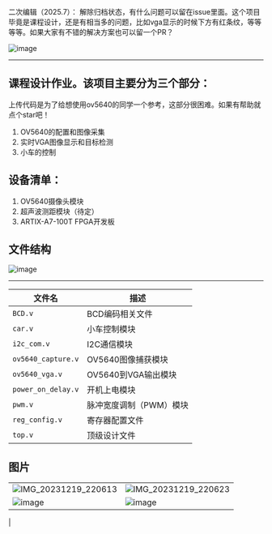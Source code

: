 二次编辑（2025.7）：
解除归档状态，有什么问题可以留在issue里面。这个项目毕竟是课程设计，还是有相当多的问题，比如vga显示的时候下方有红条纹，等等等等。如果大家有不错的解决方案也可以留一个PR？

![image](https://github.com/lglglglgy/FPGA_smart_car/assets/129643128/2648a214-82ce-43d6-aaca-97b6faf73347)

<hr>

## 课程设计作业。该项目主要分为三个部分：
上传代码是为了给想使用ov5640的同学一个参考，这部分很困难。如果有帮助就点个star吧！
1. OV5640的配置和图像采集
2. 实时VGA图像显示和目标检测
3. 小车的控制

## 设备清单：

1. OV5640摄像头模块
2. 超声波测距模块（待定）
3. ARTIX-A7-100T FPGA开发板

## 文件结构
![image](https://github.com/lglglglgy/FPGA_smart_car/assets/129643128/f52f58ec-7595-4c04-819b-d7f30dfa8b25)

<hr>

| 文件名                | 描述                                  |
|----------------------|---------------------------------------|
| `BCD.v`              | BCD编码相关文件                        |
| `car.v`              | 小车控制模块                            |
| `i2c_com.v`          | I2C通信模块                            |
| `ov5640_capture.v`   | OV5640图像捕获模块                      |
| `ov5640_vga.v`       | OV5640到VGA输出模块                     |
| `power_on_delay.v`   | 开机上电模块                            |
| `pwm.v`              | 脉冲宽度调制（PWM）模块                  |
| `reg_config.v`       | 寄存器配置文件                          |
| `top.v`              | 顶级设计文件                            |

## 图片
|||
|----------------------|---------------------------------------|
|![IMG_20231219_220613](https://github.com/lglglglgy/FPGA_smart_car/assets/129643128/67272a6f-55a3-4f81-a90a-0e97d08d1c94) |![IMG_20231219_220623](https://github.com/lglglglgy/FPGA_smart_car/assets/129643128/f9af525f-9817-4ec6-8fdb-3d7f0aeedf1b) |
| ![image](https://github.com/lglglglgy/FPGA_smart_car/assets/129643128/cb20e71c-64ce-405a-8bd5-bdec8905273d)|![image](https://github.com/lglglglgy/FPGA_smart_car/assets/129643128/f7333da8-3f3c-47c0-aa9c-6cce13ac2df2)
|

